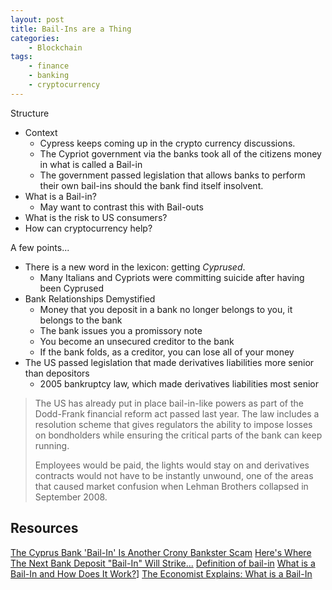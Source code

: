 ```yaml
---
layout: post
title: Bail-Ins are a Thing
categories:
	- Blockchain
tags:
	- finance
	- banking
	- cryptocurrency
---
```


Structure

* Context
    * Cypress keeps coming up in the crypto currency discussions.
    * The Cypriot government via the banks took all of the citizens money in what is called a Bail-in
    * The government passed legislation that allows banks to perform their own bail-ins should the bank find itself insolvent.
* What is a Bail-in?
    * May want to contrast this with Bail-outs
* What is the risk to US consumers?
* How can cryptocurrency help?

A few points...

* There is a new word in the lexicon: getting *Cyprused*.
    * Many Italians and Cypriots were committing suicide after having been Cyprused
* Bank Relationships Demystified
    * Money that you deposit in a bank no longer belongs to you, it belongs to the bank
    * The bank issues you a promissory note
    * You become an unsecured creditor to the bank
    * If the bank folds, as a creditor, you can lose all of your money
* The US passed legislation that made derivatives liabilities more senior than depositors
    * 2005 bankruptcy law, which made derivatives liabilities most senior



> The US has already put in place bail-in-like powers as part of the Dodd-Frank financial reform act passed last year. The law includes a resolution scheme that gives regulators the ability to impose losses on bondholders while ensuring the critical parts of the bank can keep running.
> 
> Employees would be paid, the lights would stay on and derivatives contracts would not have to be instantly unwound, one of the areas that caused market confusion when Lehman Brothers collapsed in September 2008.



## Resources
[The Cyprus Bank 'Bail-In' Is Another Crony Bankster Scam][1]
[Here's Where The Next Bank Deposit "Bail-In" Will Strike...][2]
[Definition of bail-in][3]
[What is a Bail-In and How Does It Work?][4]]
[The Economist Explains: What is a Bail-In][5]

[1]: https://www.forbes.com/sites/nathanlewis/2013/05/03/the-cyprus-bank-bail-in-is-another-crony-bankster-scam
[2]: http://www.zerohedge.com/news/2016-10-10/heres-where-next-bank-deposit-bail-will-strike
[3]: http://lexicon.ft.com/Term?term=bail_in
[4]: https://www.thebalance.com/what-is-a-bail-in-and-how-does-it-work-1979089
[5]: http://www.economist.com/blogs/economist-explains/2013/04/economist-explains-2